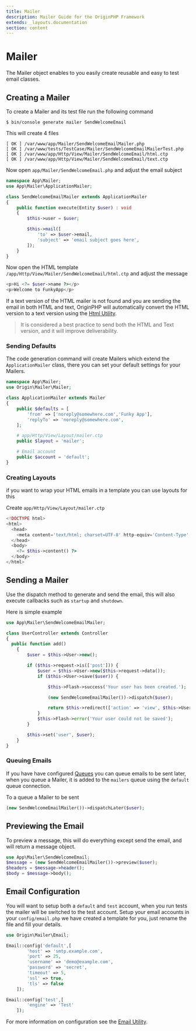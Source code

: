 ```yaml
---
title: Mailer
description: Mailer Guide for the OriginPHP Framework
extends: _layouts.documentation
section: content
---
```

# Mailer
The Mailer object enables to you easily create reusable and easy to test email classes.


## Creating a Mailer
To create a Mailer and its test file run the following command

```linux
$ bin/console generate mailer SendWelcomeEmail
```

This will create 4 files

```
[ OK ] /var/www/app/Mailer/SendWelcomeEmailMailer.php
[ OK ] /var/www/tests/TestCase/Mailer/SendWelcomeEmailMailerTest.php
[ OK ] /var/www/app/Http/View/Mailer/SendWelcomeEmail/html.ctp
[ OK ] /var/www/app/Http/View/Mailer/SendWelcomeEmail/text.ctp
```

Now open `app/Mailer/SendWelcomeEmail.php` and adjust the email subject

```php
namespace App\Mailer;
use App\Mailer\ApplicationMailer;

class SendWelcomeEmailMailer extends ApplicationMailer
{
    public function execute(Entity $user) : void
    {
        $this->user = $user;

        $this->mail([
            'to' => $user->email,
            'subject' => 'email subject goes here',
        ]);
    }
}
```

Now open the HTML template `/app/Http/View/Mailer/SendWelcomeEmail/html.ctp` and adjust the message

```php
<p>Hi <?= $user->name ?></p>
<p>Welcome to FunkyApp</p>
```

If a text version of the HTML mailer is not found and you are sending the email in both HTML and text, OriginPHP will automatically convert the HTML version to a text version using the [Html Utility](/docs/utility/html).

> It is considered a best practice to send both the HTML and Text version, and it will improve deliverability.

### Sending Defaults

The code generation command will create Mailers which extend the `ApplicationMailer` class, there you can set your default settings for your Mailers.

```php
namespace App\Mailer;
use Origin\Mailer\Mailer;

class ApplicationMailer extends Mailer
{
    public $defaults = [
        'from' => ['noreply@somewhere.com','Funky App'],
        'replyTo' => 'noreply@somewhere.com',
    ];

    # app/Http/View/Layout/mailer.ctp
    public $layout = 'mailer';

    # Email account
    public $account = 'default';
}
```

### Creating Layouts

if you want to wrap your HTML emails in a template you can use layouts for this

Create `app/Http/View/Layout/mailer.ctp`

```php
<!DOCTYPE html>
<html>
  <head>
    <meta content='text/html; charset=UTF-8' http-equiv='Content-Type' />
  </head>
  <body>
    <?= $this->content() ?>
  </body>
</html>
```

## Sending a Mailer

Use the dispatch method to generate and send the email, this will also execute callbacks such as `startup` and `shutdown`.

Here is simple example

```php
use App\Mailer\SendWelcomeEmailMailer;

class UserController extends Controller
{
  public function add()
    {
        $user = $this->User->new();

        if ($this->request->is(['post'])) {
            $user = $this->User->new($this->request->data());
            if ($this->User->save($user)) {

                $this->Flash->success('Your user has been created.');

                (new SendWelcomeEmailMailer())->dispatch($user);

                return $this->redirect(['action' => 'view', $this->User->id]);
            }
            $this->Flash->error('Your user could not be saved');
        }

        $this->set('user', $user);
    }
}
```

### Queuing Emails

If you have have configured [Queues](/docs/queue) you can queue emails to be sent later, when you queue a Mailer, it is added to the `mailers` queue using the `default` queue connection.

To a queue a Mailer to be sent

```php
(new SendWelcomeEmailMailer())->dispatchLater($user);
```

## Previewing the Email

To preview a message, this will do everything except send the email, and will return a message object.

```php
use App\Mailer\SendWelcomeEmail;
$message = (new SendWelcomeEmailMailer())->preview($user);
$headers = $message->header();
$body = $message->body();
```

## Email Configuration

You will want to setup both a `default` and `test` account, when you run tests the mailer will be switched to the test account. Setup your email accounts in your `config/email.php` we have created a template for you, just rename the file and fill your details.

```php
use Origin\Mailer\Email;

Email::config('default',[
        'host' => 'smtp.example.com',
        'port' => 25,
        'username' => 'demo@example.com',
        'password' => 'secret',
        'timeout' => 5,
        'ssl' => true,
        'tls' => false
    ]);

Email::config('test',[
        'engine' => 'Test'
    ]);
```

For more information on configuration see the [Email Utility](/docs/utility/email').